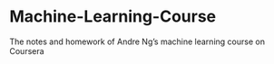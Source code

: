 # Machine-Learning-Course
The notes and homework of Andre Ng’s machine learning course on Coursera 
